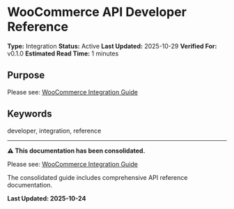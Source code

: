 # WooCommerce API Developer Reference

**Type:** Integration
**Status:** Active
**Last Updated:** 2025-10-29
**Verified For:** v0.1.0
**Estimated Read Time:** 1 minutes

## Purpose
Please see: [WooCommerce Integration Guide](02-FEATURES/woocommerce/README.md)

## Keywords
developer, integration, reference

---


**⚠️ This documentation has been consolidated.**

Please see: [WooCommerce Integration Guide](02-FEATURES/woocommerce/README.md)

The consolidated guide includes comprehensive API reference documentation.

**Last Updated: 2025-10-24**
